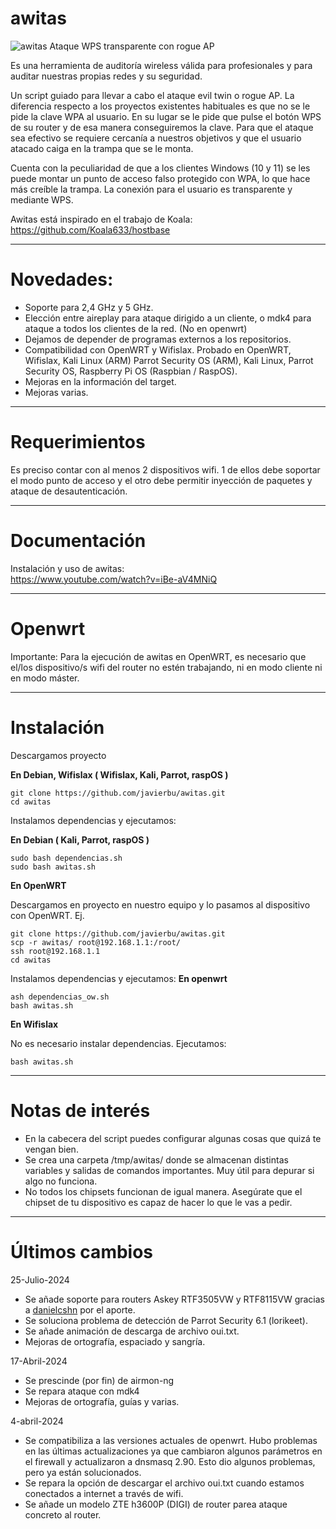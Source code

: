 # awitas

![awitas](https://i.postimg.cc/rmgdPd6t/awwitas.png"awitas")
Ataque WPS transparente con rogue AP 

Es una herramienta de auditoría wireless válida para profesionales y para auditar nuestras propias redes y su seguridad.

Un script guiado para llevar a cabo el ataque evil twin o rogue AP. La diferencia respecto a los proyectos existentes habituales es que no se le pide la clave WPA al usuario. En su lugar se le pide que pulse el botón WPS de su router y de esa manera conseguiremos la clave.
Para que el ataque sea efectivo se requiere cercanía a nuestros objetivos y que el usuario atacado caiga en la trampa que se le monta.

Cuenta con la peculiaridad de que a los clientes Windows (10 y 11) se les puede montar un punto de acceso falso protegido con WPA, lo que hace más creíble la trampa. La conexión para el usuario es transparente y mediante WPS.

Awitas está inspirado en el trabajo de Koala:
https://github.com/Koala633/hostbase

------------

# Novedades:
- Soporte para 2,4 GHz y 5 GHz.
- Elección entre aireplay para ataque dirigido a un cliente, o mdk4 para ataque a todos los clientes de la red. (No en openwrt)
- Dejamos de depender de programas externos a los repositorios.
- Compatibilidad con OpenWRT y Wifislax. Probado en OpenWRT, Wifislax, Kali Linux (ARM) Parrot Security OS (ARM), Kali Linux, Parrot Security OS, Raspberry Pi OS (Raspbian / RaspOS).
- Mejoras en la información del target.
- Mejoras varias.

------------

# Requerimientos
Es preciso contar con al menos 2 dispositivos wifi. 1 de ellos debe soportar el modo punto de acceso y el otro debe permitir inyección de paquetes y ataque de desautenticación.

------------


# Documentación
 
Instalación y uso de awitas: <br>
https://www.youtube.com/watch?v=iBe-aV4MNiQ

------------

# Openwrt

Importante: Para la ejecución de awitas en OpenWRT, es necesario que el/los dispositivo/s wifi del router no estén trabajando, ni en modo cliente ni en modo máster.

------------

# Instalación 

Descargamos proyecto

**En Debian, Wifislax ( Wifislax, Kali, Parrot, raspOS )**
```
git clone https://github.com/javierbu/awitas.git
cd awitas
```

Instalamos dependencias y ejecutamos:

**En Debian ( Kali, Parrot, raspOS )**
```
sudo bash dependencias.sh
sudo bash awitas.sh
```

**En OpenWRT**

Descargamos en proyecto en nuestro equipo y lo pasamos al dispositivo con OpenWRT. Ej.
```
git clone https://github.com/javierbu/awitas.git
scp -r awitas/ root@192.168.1.1:/root/
ssh root@192.168.1.1
cd awitas
```

Instalamos dependencias y ejecutamos:
**En openwrt**
```
ash dependencias_ow.sh
bash awitas.sh
```

**En Wifislax**

No es necesario instalar dependencias. Ejecutamos:
```
bash awitas.sh
```

------------

# Notas de interés

- En la cabecera del script puedes configurar algunas cosas que quizá te vengan bien.
- Se crea una carpeta /tmp/awitas/ donde se almacenan distintas variables y salidas de comandos importantes. Muy útil para depurar si algo no funciona.
- No todos los chipsets funcionan de igual manera. Asegúrate que el chipset de tu dispositivo es capaz de hacer lo que le vas a pedir.


------------

# Últimos cambios

25-Julio-2024
- Se añade soporte para routers Askey RTF3505VW y RTF8115VW gracias a  [danielcshn](https://github.com/danielcshn) por el aporte.
- Se soluciona problema de detección de Parrot Security 6.1 (lorikeet).
- Se añade animación de descarga de archivo oui.txt.
- Mejoras de ortografía, espaciado y sangría.

17-Abril-2024
- Se prescinde (por fin) de airmon-ng
- Se repara ataque con mdk4
- Mejoras de ortografía, guías y varias.

4-abril-2024
- Se compatibiliza a las versiones actuales de openwrt. Hubo problemas en las últimas actualizaciones ya que cambiaron algunos parámetros en el firewall y actualizaron a dnsmasq 2.90. Esto dio algunos problemas, pero ya están solucionados.
- Se repara la opción de descargar el archivo oui.txt cuando estamos conectados a internet a través de wifi.
- Se añade un modelo ZTE h3600P (DIGI) de router parea ataque concreto al router.